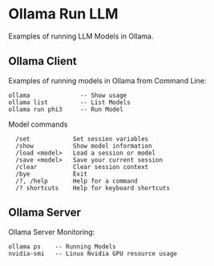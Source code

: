 # Ollama Run LLM
Examples of running LLM Models in Ollama.
## Ollama Client
Examples of running models in Ollama from Command Line:
```
ollama              -- Show usage
ollama list         -- List Models
ollama run phi3     -- Run Model
```
Model commands
```
  /set            Set session variables
  /show           Show model information
  /load <model>   Load a session or model
  /save <model>   Save your current session
  /clear          Clear session context
  /bye            Exit
  /?, /help       Help for a command
  /? shortcuts    Help for keyboard shortcuts
```
## Ollama Server
Ollama Server Monitoring:
```
ollama ps    -- Running Models
nvidia-smi   -- Linux Nvidia GPU resource usage
```

